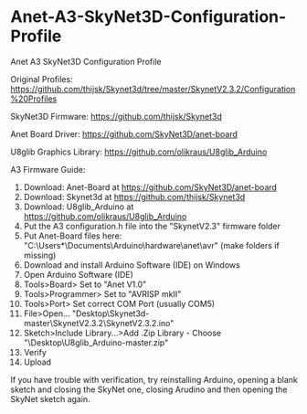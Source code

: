 # Anet-A3-SkyNet3D-Configuration-Profile
Anet A3 SkyNet3D Configuration Profile

Original Profiles: https://github.com/thijsk/Skynet3d/tree/master/SkynetV2.3.2/Configuration%20Profiles

SkyNet3D Firmware: https://github.com/thijsk/Skynet3d

Anet Board Driver: https://github.com/SkyNet3D/anet-board

U8glib Graphics Library: https://github.com/olikraus/U8glib_Arduino


A3 Firmware Guide:
1. Download: Anet-Board at https://github.com/SkyNet3D/anet-board
2. Download: Skynet3d at https://github.com/thijsk/Skynet3d
3. Download: U8glib_Arduino at https://github.com/olikraus/U8glib_Arduino
4. Put the A3 configuration.h file into the "SkynetV2.3" firmware folder
5. Put Anet-Board files here: "C:\Users\*\Documents\Arduino\hardware\anet\avr" (make folders if missing)
6. Download and install Arduino Software (IDE) on Windows
7. Open Arduino Software (IDE)
8. Tools>Board> Set to "Anet V1.0"
9. Tools>Programmer> Set to "AVRISP mkII"
10. Tools>Port> Set correct COM Port (usually COM5) 
11. File>Open... "Desktop\Skynet3d-master\SkynetV2.3.2\SkynetV2.3.2.ino"
12. Sketch>Include Library...>Add .Zip Library - Choose "\Desktop\U8glib_Arduino-master.zip"
13. Verify
14. Upload

If you have trouble with verification, try reinstalling Arduino, opening a blank sketch and closing the SkyNet one, closing Arudino 
and then opening the SkyNet sketch again.
